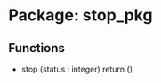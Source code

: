 # Package: stop_pkg

## Functions
- stop <font id="function_arguments">(status : integer) </font> <font id="function_return">return ()</font>
